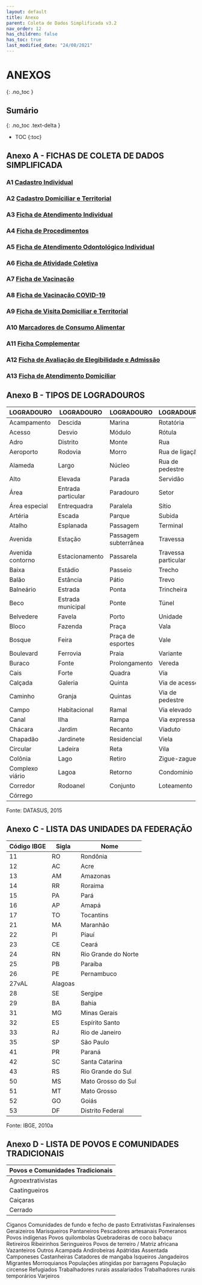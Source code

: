 ```yaml
---
layout: default
title: Anexo
parent: Coleta de Dados Simplificada v3.2
nav_order: 12
has_children: false
has_toc: true
last_modified_date: "24/08/2021"
---
```


# ANEXOS
{: .no_toc }

## Sumário
{: .no_toc .text-delta }

- TOC
{:toc}


## Anexo A - FICHAS DE COLETA DE DADOS SIMPLIFICADA

### A1 [Cadastro Individual](http://189.28.128.100/dab/docs/portaldab/documentos/esus/ficha_cadastro_individual_v3_2.pdf)
### A2 [Cadastro Domiciliar e Territorial](http://189.28.128.100/dab/docs/portaldab/documentos/esus/ficha_cadastro_domiciliar_territorial_v3_2.pdf)
### A3 [Ficha de Atendimento Individual](http://189.28.128.100/dab/docs/portaldab/documentos/esus/ficha_atendimento_individual_v3_2.pdf)
### A4 [Ficha de Procedimentos](http://189.28.128.100/dab/docs/portaldab/documentos/esus/ficha_procedimentos_v3_2.pdf)
### A5 [Ficha de Atendimento Odontológico Individual](http://189.28.128.100/dab/docs/portaldab/documentos/esus/ficha_individual_odontologico_v3_2.pdf)
### A6 [Ficha de Atividade Coletiva](http://189.28.128.100/dab/docs/portaldab/documentos/esus/ficha_atividade_coletiva_v3_2.pdf)
### A7 [Ficha de Vacinação](http://189.28.128.100/dab/docs/portaldab/documentos/esus/ficha_vacinacao_v3_2.pdf)
### A8 [Ficha de Vacinação COVID-19](http://189.28.128.100/dab/docs/portaldab/documentos/esus/ficha_vacinacao_COVID-19.pdf)
### A9 [Ficha de Visita Domiciliar e Territorial](http://189.28.128.100/dab/docs/portaldab/documentos/esus/ficha_v_domiciliar_terr_v4_1.pdf)
### A10 [Marcadores de Consumo Alimentar](http://189.28.128.100/dab/docs/portaldab/documentos/esus/ficha_marcadores_alimentar_v3_2.pdf)
### A11 [Ficha Complementar](http://189.28.128.100/dab/docs/portaldab/documentos/esus/ficha_cadastro_complementar_v3_2.pdf)
### A12 [Ficha de Avaliação de Elegibilidade e Admissão](http://189.28.128.100/dab/docs/portaldab/documentos/esus/ficha_avaliacao_elegibilidade_admissao_v3_2.pdf)
### A13 [Ficha de Atendimento Domiciliar](http://189.28.128.100/dab/docs/portaldab/documentos/esus/ficha_atendimento_domiciliar_v3_2.pdf)


## Anexo B - TIPOS DE LOGRADOUROS

|LOGRADOURO|LOGRADOURO|LOGRADOURO|LOGRADOURO|
|--|--|--|--|
|Acampamento|Descida|Marina|Rotatória|
|Acesso|Desvio|Módulo|Rótula|
|Adro|Distrito|Monte|Rua|
|Aeroporto|Rodovia|Morro|Rua de ligação|
|Alameda|Largo|Núcleo|Rua de pedestre|
|Alto|Elevada|Parada|Servidão|
|Área|Entrada particular|Paradouro|Setor|
|Área especial|Entrequadra|Paralela|Sítio|
|Artéria|Escada|Parque|Subida|
|Atalho|Esplanada|Passagem|Terminal|
|Avenida|Estação|Passagem subterrânea|Travessa|
|Avenida contorno|Estacionamento|Passarela|Travessa particular|
|Baixa|Estádio|Passeio|Trecho|
|Balão|Estância|Pátio|Trevo|
|Balneário|Estrada|Ponta|Trincheira|
|Beco|Estrada municipal|Ponte|Túnel|
|Belvedere|Favela|Porto|Unidade|
|Bloco|Fazenda|Praça|Vala|
|Bosque|Feira|Praça de esportes|Vale|
|Boulevard|Ferrovia|Praia|Variante|
|Buraco|Fonte|Prolongamento|Vereda|
|Cais|Forte|Quadra|Via|
|Calçada|Galeria|Quinta|Via de acesso|
|Caminho|Granja|Quintas|Via de pedestre|
|Campo|Habitacional|Ramal|Via elevado|
|Canal|Ilha|Rampa|Via expressa|
|Chácara|Jardim|Recanto|Viaduto|
|Chapadão|Jardinete|Residencial|Viela|
|Circular|Ladeira|Reta|Vila|
|Colônia|Lago|Retiro|Zigue-zague|
|Complexo viário|Lagoa|Retorno|Condomínio|
|Corredor|Rodoanel|Conjunto|Loteamento|
|Córrego|
Fonte: DATASUS, 2015

## Anexo C - LISTA DAS UNIDADES DA FEDERAÇÃO

|Código IBGE|Sigla|Nome|
|--|--|--|
|11|RO|Rondônia|
|12|AC|Acre|
|13|AM|Amazonas|
|14|RR|Roraima|
|15|PA|Pará|
|16|AP|Amapá|
|17|TO|Tocantins|
|21|MA|Maranhão|
|22|PI|Piauí|
|23|CE|Ceará|
|24|RN|Rio Grande do Norte|
|25|PB|Paraíba|
|26|PE|Pernambuco|
|27vAL|Alagoas|
|28|SE|Sergipe|
|29|BA|Bahia|
|31|MG|Minas Gerais|
|32|ES|Espírito Santo|
|33|RJ|Rio de Janeiro|
|35|SP|São Paulo|
|41|PR|Paraná|
|42|SC|Santa Catarina|
|43|RS|Rio Grande do Sul|
|50|MS|Mato Grosso do Sul|
|51|MT|Mato Grosso|
|52|GO|Goiás|
|53|DF|Distrito Federal|
Fonte: IBGE, 2010a

## Anexo D - LISTA DE POVOS E COMUNIDADES TRADICIONAIS

|Povos e Comunidades Tradicionais|
|--|
|Agroextrativistas|
|Caatingueiros|
|Caiçaras|
|Cerrado|
Ciganos
Comunidades de fundo e fecho de pasto
Extrativistas
Faxinalenses
Geraizeiros
Marisqueiros
Pantaneiros
Pescadores artesanais
Pomeranos
Povos indígenas
Povos quilombolas
Quebradeiras de coco babaçu
Retireiros
Ribeirinhos
Seringueiros
Povos de terreiro / Matriz africana
Vazanteiros
Outros
Acampada
Andirobeiras
Apátridas
Assentada
Camponeses
Castanheiras
Catadores de mangaba
Isqueiros
Jangadeiros
Migrantes
Morroquianos
Populações atingidas por barragens
População circense
Refugiados
Trabalhadores rurais assalariados
Trabalhadores rurais temporários
Varjeiros